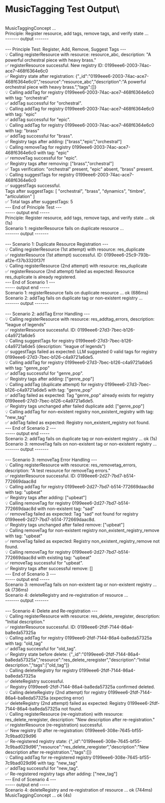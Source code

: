 # MusicTagging Test Output\
\
MusicTaggingConcept ...\
Principle: Register resource, add tags, remove tags, and verify state ...\
\------- output -------\
\
\--- Principle Test: Register, Add, Remove, Suggest Tags ---\
💡 Calling registerResource with resource: resource\_abc, description: "A powerful orchestral piece with heavy brass."\
✅ registerResource successful. New registry ID: 0199eee6-2003-74ac-ace7-468f6364e6c0\
✅ Registry state after registration: {"\_id":"0199eee6-2003-74ac-ace7-468f6364e6c0","resource":"resource\_abc","description":"A powerful orchestral piece with heavy brass.","tags":\[]}\
💡 Calling addTag for registry 0199eee6-2003-74ac-ace7-468f6364e6c0 with tag: "orchestral"\
✅ addTag successful for "orchestral".\
💡 Calling addTag for registry 0199eee6-2003-74ac-ace7-468f6364e6c0 with tag: "epic"\
✅ addTag successful for "epic".\
💡 Calling addTag for registry 0199eee6-2003-74ac-ace7-468f6364e6c0 with tag: "brass"\
✅ addTag successful for "brass".\
✅ Registry tags after adding: \["brass","epic","orchestral"]\
💡 Calling removeTag for registry 0199eee6-2003-74ac-ace7-468f6364e6c0 with tag: "epic"\
✅ removeTag successful for "epic".\
✅ Registry tags after removing: \["brass","orchestral"]\
✅ Tags verification: "orchestral" present, "epic" absent, "brass" present.\
💡 Calling suggestTags for registry 0199eee6-2003-74ac-ace7-468f6364e6c0\
✅ suggestTags successful.\
Tags after suggestTags: \[ "orchestral", "brass", "dynamics", "timbre", "articulation" ]\
✅ Total tags after suggestTags: 5\
\--- End of Principle Test ---\
\----- output end -----\
Principle: Register resource, add tags, remove tags, and verify state ... ok (1s)\
Scenario 1: registerResource fails on duplicate resource ...\
\------- output -------\
\
\--- Scenario 1: Duplicate Resource Registration ---\
💡 Calling registerResource (1st attempt) with resource: res\_duplicate\
✅ registerResource (1st attempt) successful. ID: 0199eee6-25c9-793b-a12e-f37b3320f37f\
💡 Calling registerResource (2nd attempt) with resource: res\_duplicate\
✅ registerResource (2nd attempt) failed as expected: Resource res\_duplicate is already registered.\
\--- End of Scenario 1 ---\
\----- output end -----\
Scenario 1: registerResource fails on duplicate resource ... ok (686ms)\
Scenario 2: addTag fails on duplicate tag or non-existent registry ...\
\------- output -------\
\
\--- Scenario 2: addTag Error Handling ---\
💡 Calling registerResource with resource: res\_addtag\_errors, description: "league of legends"\
✅ registerResource successful. ID: 0199eee6-27d3-7bec-b126-c4a9721a6de5\
💡 Calling suggestTags for registry 0199eee6-27d3-7bec-b126-c4a9721a6de5 (description: "league of legends")\
✅ suggestTags failed as expected: LLM suggested 0 valid tags for registry 0199eee6-27d3-7bec-b126-c4a9721a6de5.\
💡 Calling addTag for registry 0199eee6-27d3-7bec-b126-c4a9721a6de5 with tag: "genre\_pop"\
✅ addTag successful for "genre\_pop".\
✅ Registry tags after adding: \["genre\_pop"]\
💡 Calling addTag (duplicate attempt) for registry 0199eee6-27d3-7bec-b126-c4a9721a6de5 with tag: "genre\_pop"\
✅ addTag failed as expected: Tag "genre\_pop" already exists for registry 0199eee6-27d3-7bec-b126-c4a9721a6de5.\
✅ Registry tags unchanged after failed duplicate add: \["genre\_pop"]\
💡 Calling addTag for non-existent registry non\_existent\_registry with tag: "new\_tag"\
✅ addTag failed as expected: Registry non\_existent\_registry not found.\
\--- End of Scenario 2 ---\
\----- output end -----\
Scenario 2: addTag fails on duplicate tag or non-existent registry ... ok (1s)\
Scenario 3: removeTag fails on non-existent tag or non-existent registry ...\
\------- output -------\
\
\--- Scenario 3: removeTag Error Handling ---\
💡 Calling registerResource with resource: res\_removetag\_errors, description: "A test resource for removeTag errors."\
✅ registerResource successful. ID: 0199eee6-2d27-7bd7-b514-772669daac8d\
💡 Calling addTag for registry 0199eee6-2d27-7bd7-b514-772669daac8d with tag: "upbeat"\
✅ Registry tags after adding: \["upbeat"]\
💡 Calling removeTag for registry 0199eee6-2d27-7bd7-b514-772669daac8d with non-existent tag: "sad"\
✅ removeTag failed as expected: Tag "sad" not found for registry 0199eee6-2d27-7bd7-b514-772669daac8d.\
✅ Registry tags unchanged after failed remove: \["upbeat"]\
💡 Calling removeTag for non-existent registry non\_existent\_registry\_remove with tag: "upbeat"\
✅ removeTag failed as expected: Registry non\_existent\_registry\_remove not found.\
💡 Calling removeTag for registry 0199eee6-2d27-7bd7-b514-772669daac8d with existing tag: "upbeat"\
✅ removeTag successful for "upbeat".\
✅ Registry tags after successful remove: \[\]\
\--- End of Scenario 3 ---\
\----- output end -----\
Scenario 3: removeTag fails on non-existent tag or non-existent registry ... ok (736ms)\
Scenario 4: deleteRegistry and re-registration of resource ...\
\------- output -------\
\
\--- Scenario 4: Delete and Re-registration ---\
💡 Calling registerResource with resource: res\_delete\_reregister, description: "Initial description."\
✅ registerResource successful. ID: 0199eee6-2fdf-7144-86a4-ba8eda57325a\
💡 Calling addTag for registry 0199eee6-2fdf-7144-86a4-ba8eda57325a with tag: "old\_tag"\
✅ addTag successful for "old\_tag".\
✅ Registry state before delete: {"\_id":"0199eee6-2fdf-7144-86a4-ba8eda57325a","resource":"res\_delete\_reregister","description":"Initial description.","tags":\["old\_tag"]}\
💡 Calling deleteRegistry for registry 0199eee6-2fdf-7144-86a4-ba8eda57325a\
✅ deleteRegistry successful.\
✅ Registry 0199eee6-2fdf-7144-86a4-ba8eda57325a confirmed deleted.\
💡 Calling deleteRegistry (2nd attempt) for registry 0199eee6-2fdf-7144-86a4-ba8eda57325a (expecting error)\
✅ deleteRegistry (2nd attempt) failed as expected: Registry 0199eee6-2fdf-7144-86a4-ba8eda57325a not found.\
💡 Calling registerResource (re-registration) with resource: res\_delete\_reregister, description: "New description after re-registration."\
✅ registerResource (re-registration) successful.\
✅ New registry ID after re-registration: 0199eee6-308e-7645-bf55-7c9bad029d96\
✅ Re-registered registry state: {"\_id":"0199eee6-308e-7645-bf55-7c9bad029d96","resource":"res\_delete\_reregister","description":"New description after re-registration.","tags":\[]}\
💡 Calling addTag for re-registered registry 0199eee6-308e-7645-bf55-7c9bad029d96 with tag: "new\_tag"\
✅ addTag successful for "new\_tag".\
✅ Re-registered registry tags after adding: \["new\_tag"]\
\--- End of Scenario 4 ---\
\----- output end -----\
Scenario 4: deleteRegistry and re-registration of resource ... ok (744ms)\
MusicTaggingConcept ... ok (4s)
